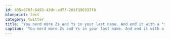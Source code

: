 ```yaml
---
id: 835a878f-8493-43dc-ad7f-201f396337f8
blueprint: text
category: twitter
title: 'You nerd more Zs and Ys in your last name. And end it with a "ski" RT @timfeeny I wish I was Ukranian... I love perogies.'
caption: 'You nerd more Zs and Ys in your last name. And end it with a "ski" RT <span class="username username_linked">@<a href="https://twitter.com/timfeeny" title="Tim Feeny">timfeeny</a></span> I wish I was Ukranian... I love perogies.'
---
```


